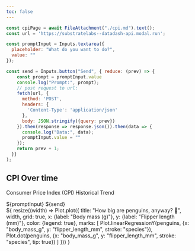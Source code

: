 ```yaml
---
toc: false
---
```


```js
const cpiPage = await FileAttachment("./cpi.md").text();
const url = 'https://substratelabs--datadash-api.modal.run';

const promptInput = Inputs.textarea({
  placeholder: "What do you want to do?",
  value: ""
});

const send = Inputs.button("Send", { reduce: (prev) => {
    const prompt = promptInput.value
    console.log("Prompt:", prompt);
    // post request to url:
    fetch(url, {
      method: 'POST',
      headers: {
        'Content-Type': 'application/json'
      },
      body: JSON.stringify({query: prev})
    }).then(response => response.json()).then(data => {
      console.log("Data:", data);
      promptInput.value = ""
    });
    return prev + 1;
  }}
);
```

<div>
    <div class="card-body">
    <h2>CPI Over time</h2>
    <p>Consumer Price Index (CPI) Historical Trend</p>
    </div>
</div>

<div class="grid" style="grid-template-columns: 1fr 3fr; grid-auto-rows: 504px;">
  <div class="card">
    <div class="card-content">
      <div class="content-area">
        <!-- Content will go here -->
      </div>
      <div class="input-area">
        ${promptInput}
        ${send}
      </div>
    </div>
  </div>
  <div class="card">${
    resize((width) => Plot.plot({
      title: "How big are penguins, anyway? 🐧", 
      width,
      grid: true,
      x: {label: "Body mass (g)"},
      y: {label: "Flipper length (mm)"},
      color: {legend: true},
      marks: [
        Plot.linearRegressionY(penguins, {x: "body_mass_g", y: "flipper_length_mm", stroke: "species"}),
        Plot.dot(penguins, {x: "body_mass_g", y: "flipper_length_mm", stroke: "species", tip: true})
      ]
    }))
  }</div>
</div>

<style>
  .card {
    display: flex;
    flex-direction: column;
  }
  .card-content {
    display: flex;
    flex-direction: column;
    height: 100%;
  }
  .content-area {
    flex: 1;
    min-height: 0;
  }
  .input-area {
    margin-top: auto;
  }
  .card div form {
    width: 100%;
  }
  .card div textarea {
    height: 48px;
    padding: 9px;
    border-radius: 6px;
    resize: none;
    width: 100%;
  }
  .card button {
    padding: 4px 10px;
    margin: 12px 0;
  }
</style>
